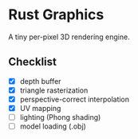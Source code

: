 # Rust Graphics
A tiny per-pixel 3D rendering engine.

## Checklist
- [x] depth buffer
- [x] triangle rasterization
- [x] perspective-correct interpolation
- [x] UV mapping
- [ ] lighting (Phong shading)
- [ ] model loading (.obj)